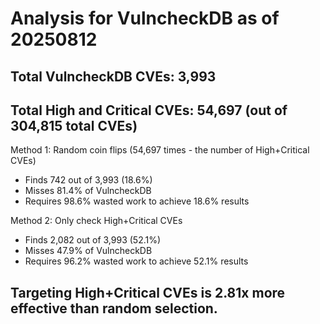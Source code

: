 # Analysis for VulncheckDB as of 20250812

## Total VulncheckDB CVEs: 3,993
## Total High and Critical CVEs: 54,697 (out of 304,815 total CVEs)

Method 1: Random coin flips (54,697 times - the number of High+Critical CVEs)
  - Finds 742 out of 3,993 (18.6%)
  - Misses 81.4% of VulncheckDB
  - Requires 98.6% wasted work to achieve 18.6% results

Method 2: Only check High+Critical CVEs
  - Finds 2,082 out of 3,993 (52.1%)
  - Misses 47.9% of VulncheckDB
  - Requires 96.2% wasted work to achieve 52.1% results

## Targeting High+Critical CVEs is 2.81x more effective than random selection.
